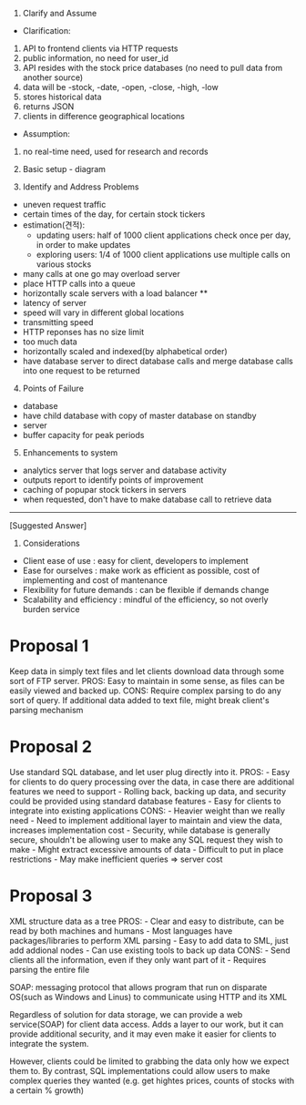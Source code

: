 1. Clarify and Assume

- Clarification:
1) API to frontend clients via HTTP requests
2) public information, no need for user_id
3) API resides with the stock price databases (no need to pull data from another source)
4) data will be -stock, -date, -open, -close, -high, -low
5) stores historical data
6) returns JSON
7) clients in difference geographical locations

- Assumption:
1) no real-time need, used for research and records

2. Basic setup - diagram

3. Identify and Address Problems
- uneven request traffic
- certain times of the day, for certain stock tickers
- estimation(견적):
    - updating users: half of 1000 client applications check once per day, in order to make updates
    - exploring users: 1/4 of 1000 client applications use multiple calls on various stocks
- many calls at one go may overload server
- place HTTP calls into a queue
- horizontally scale servers with a load balancer **
- latency of server
- speed will vary in different global locations
- transmitting speed
- HTTP reponses has no size limit
- too much data
- horizontally scaled and indexed(by alphabetical order)
- have database server to direct database calls and merge database calls into one request to be returned

4. Points of Failure
- database
- have child database with copy of master database on standby
- server
- buffer capacity for peak periods

5. Enhancements to system
- analytics server that logs server and database activity
- outputs report to identify points of improvement
- caching of popupar stock tickers in servers
- when requested, don't have to make database call to retrieve data

-----------------

[Suggested Answer]

1. Considerations
- Client ease of use : easy for client, developers to implement
- Ease for ourselves : make work as efficient as possible, cost of implementing and cost of mantenance
- Flexibility for future demands : can be flexible if demands change
- Scalability and efficiency : mindful of the efficiency, so not overly burden service

# Proposal 1

Keep data in simply text files and let clients download data through some sort of FTP server.
PROS: Easy to maintain in some sense, as files can be easily viewed and backed up.
CONS: Require complex parsing to do any sort of query. If additional data added to text file, might break client's parsing mechanism

# Proposal 2

Use standard SQL database, and let user plug directly into it.
PROS:
    - Easy for clients to do query processing over the data, in case there are additional features we need to support
    - Rolling back, backing up data, and security could be provided using standard database features
    - Easy for clients to integrate into existing applications
CONS:
    - Heavier weight than we really need
    - Need to implement additional layer to maintain and view the data, increases implementation cost
    - Security, while database is generally secure, shouldn't be allowing user to make any SQL request they wish to make
        - Might extract excessive amounts of data
        - Difficult to put in place restrictions
        - May make inefficient queries => server cost

# Proposal 3

XML structure data as a tree
PROS:
    - Clear and easy to distribute, can be read by both machines and humans
    - Most languages have packages/libraries to perform XML parsing
    - Easy to add data to SML, just add addional nodes
    - Can use existing tools to back up data
CONS:
    - Send clients all the information, even if they only want part of it
    - Requires parsing the entire file

SOAP: messaging protocol that allows program that run on disparate OS(such as Windows and Linus) to communicate using HTTP and its XML

Regardless of solution for data storage, we can provide a web service(SOAP) for client data access. Adds a layer to our work, but it can provide additional security, and it may even make it easier for clients to integrate the system.

However, clients could be limited to grabbing the data only how we expect them to. By contrast, SQL implementations could allow users to make complex queries they wanted (e.g. get hightes prices, counts of stocks with a certain % growth)